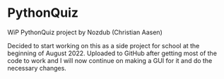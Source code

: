 # PythonQuiz
WiP PythonQuiz project by Nozdub (Christian Aasen)

Decided to start working on this as a side project for school at the beginning of August 2022.
Uploaded to GitHub after getting most of the code to work and I will now continue on making
a GUI for it and do the necessary changes.
